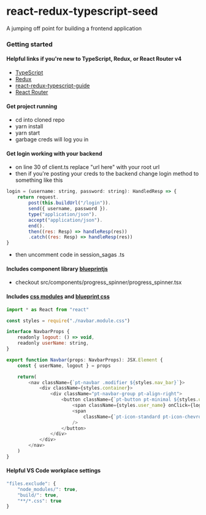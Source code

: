 # react-redux-typescript-seed
A jumping off point for building a frontend application

### Getting started

#### Helpful links if you're new to TypeScript, Redux, or React Router v4
- [TypeScript](https://github.com/Microsoft/TypeScript-React-Starter#creating-a-component)
- [Redux](http://redux.js.org/#watch-the-30-free-videos)
- [react-redux-typescript-guide](https://github.com/piotrwitek/react-redux-typescript-guide#react)
- [React Router](https://reacttraining.com/react-router/web/guides/philosophy)

#### Get project running
- cd into cloned repo
- yarn install
- yarn start
- garbage creds will log you in

#### Get login working with your backend
- on line 30 of client.ts replace "url here" with your root url
- then if you're posting your creds to the backend change login method to something like this
```js
login = (username: string, password: string): HandledResp => {
    return request.
        post(this.buildUrl("/login")).
        send({ username, password }).
        type("application/json").
        accept("application/json").
        end().
        then((res: Resp) => handleResp(res))
        .catch((res: Resp) => handleResp(res))
}
```
- then uncomment code in session_sagas .ts

#### Includes component library [blueprintjs](http://blueprintjs.com//docs/)
- checkout src/components/progress_spinner/progress_spinner.tsx

#### Includes [css modules](https://github.com/gajus/react-css-modules/blob/master/README.md#css-modules) and [blueprint css](http://blueprintjs.com//docs/#core/components/navbar.css-api)

```js
import * as React from "react"

const styles = require("./navbar.module.css")

interface NavbarProps {
    readonly logout: () => void,
    readonly userName: string,
}

export function Navbar(props: NavbarProps): JSX.Element {
    const { userName, logout } = props

    return(
        <nav className={`pt-navbar .modifier ${styles.nav_bar}`}>
            <div className={styles.container}>
                <div className="pt-navbar-group pt-align-right">
                    <button className={`pt-button pt-minimal ${styles.user_menu}`}>
                        <span className={styles.user_name} onClick={logout}>{userName}</span>
                        <span
                            className={`pt-icon-standard pt-icon-chevron-down ${styles.user_menu_chevron}`}
                        />
                    </button>
                </div>
            </div>
        </nav>
    )
}
```

#### Helpful VS Code workplace settings
```js
"files.exclude": {
    "node_modules/": true,
    "build/": true,
    "**/*.css": true
}
```